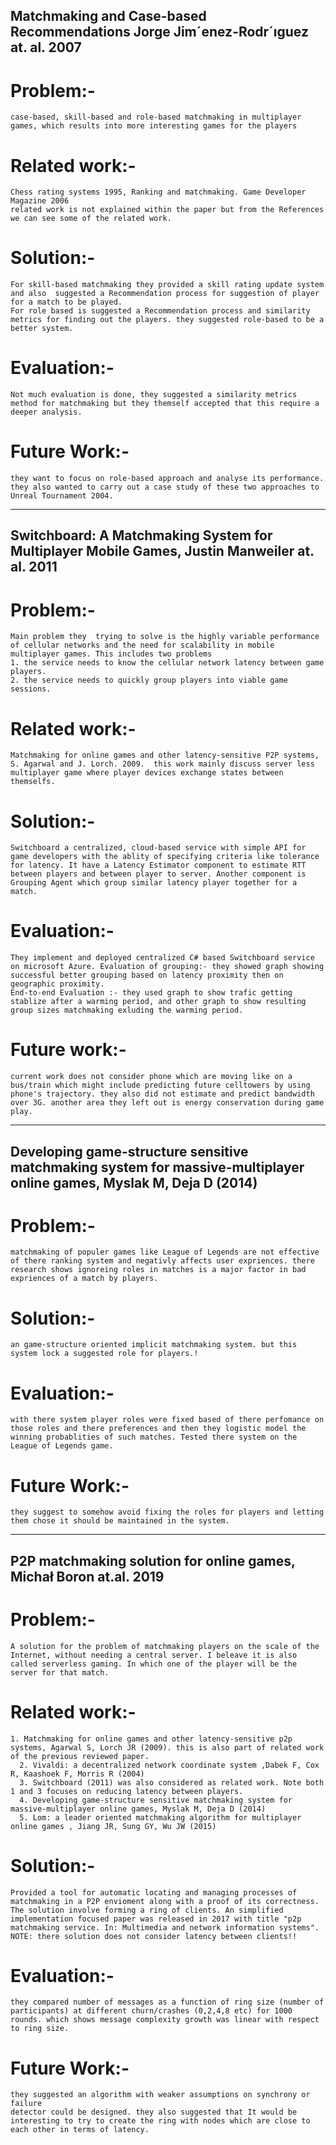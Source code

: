 ## Matchmaking and Case-based Recommendations Jorge Jim´enez-Rodr´ıguez at. al. 2007

# Problem:- 
    case-based, skill-based and role-based matchmaking in multiplayer games, which results into more interesting games for the players

# Related work:- 
    Chess rating systems 1995, Ranking and matchmaking. Game Developer Magazine 2006
	related work is not explained within the paper but from the References we can see some of the related work.

# Solution:- 
	For skill-based matchmaking they provided a skill rating update system and also  suggested a Recommendation process for suggestion of player for a match to be played.
	For role based is suggested a Recommendation process and similarity metrics for finding out the players. they suggested role-based to be a better system.

# Evaluation:- 
    Not much evaluation is done, they suggested a similarity metrics method for matchmaking but they themself accepted that this require a deeper analysis.

# Future Work:- 
    they want to focus on role-based approach and analyse its performance. they also wanted to carry out a case study of these two approaches to Unreal Tournament 2004.

-----------------------------------------------------------------------------------------------------------------------------------------------
## Switchboard: A Matchmaking System for Multiplayer Mobile Games, Justin Manweiler at. al. 2011

# Problem:-
    Main problem they  trying to solve is the highly variable performance of cellular networks and the need for scalability in mobile multiplayer games. This includes two problems
	1. the service needs to know the cellular network latency between game players. 
	2. the service needs to quickly group players into viable game sessions.

# Related work:- 
    Matchmaking for online games and other latency-sensitive P2P systems, S. Agarwal and J. Lorch. 2009.  this work mainly discuss server less multiplayer game where player devices exchange states between themselfs.

# Solution:- 
    Switchboard a centralized, cloud-based service with simple API for game developers with the ablity of specifying criteria like tolerance for latency. It have a Latency Estimator component to estimate RTT between players and between player to server. Another component is Grouping Agent which group similar latency player together for a match. 
	
# Evaluation:- 
    They implement and deployed centralized C# based Switchboard service on microsoft Azure. Evaluation of grouping:- they showed graph showing successful better grouping based on latency proximity then on geographic proximity.
    End-to-end Evaluation :- they used graph to show trafic getting stablize after a warming period, and other graph to show resulting group sizes matchmaking exluding the warming period.


# Future work:- 
    current work does not consider phone which are moving like on a bus/train which might include predicting future celltowers by using phone's trajectory. they also did not estimate and predict bandwidth over 3G. another area they left out is energy conservation during game play.

-----------------------------------------------
## Developing game-structure sensitive matchmaking system for massive-multiplayer online games, Myslak M, Deja D (2014)

# Problem:- 
    matchmaking of populer games like League of Legends are not effective of there ranking system and negativly affects user expriences. there research shows ignoreing roles in matches is a major factor in bad expriences of a match by players.

# Solution:- 
    an game-structure oriented implicit matchmaking system. but this system lock a suggested role for players.!
	
# Evaluation:- 
    with there system player roles were fixed based of there perfomance on those roles and there preferences and then they logistic model the winning probablities of such matches. Tested there system on the League of Legends game.

# Future Work:- 
    they suggest to somehow avoid fixing the roles for players and letting them chose it should be maintained in the system.
--------------------------------------------
## P2P matchmaking solution for online games,  Michał Boron at.al. 2019

# Problem:- 
    A solution for the problem of matchmaking players on the scale of the Internet, without needing a central server. I beleave it is also called serverless gaming. In which one of the player will be the server for that match.

# Related work:- 
    1. Matchmaking for online games and other latency-sensitive p2p systems, Agarwal S, Lorch JR (2009). this is also part of related work of the previous reviewed paper. 
	  2. Vivaldi: a decentralized network coordinate system ,Dabek F, Cox R, Kaashoek F, Morris R (2004)
	  3. Switchboard (2011) was also considered as related work. Note both 1 and 3 focuses on reducing latency between players.
	  4. Developing game-structure sensitive matchmaking system for massive-multiplayer online games, Myslak M, Deja D (2014)
	  5. Lom: a leader oriented matchmaking algorithm for multiplayer online games , Jiang JR, Sung GY, Wu JW (2015)

# Solution:- 
    Provided a tool for automatic locating and managing processes of matchmaking in a P2P envioment along with a proof of its correctness. The solution involve forming a ring of clients. An simplified implementation focused paper was released in 2017 with title "p2p matchmaking service. In: Multimedia and network information systems". NOTE: there solution does not consider latency between clients!!
	
# Evaluation:- 
    they compared number of messages as a function of ring size (number of participants) at different churn/crashes (0,2,4,8 etc) for 1000 rounds. which shows message complexity growth was linear with respect to ring size. 

# Future Work:- 
    they suggested an algorithm with weaker assumptions on synchrony or failure
    detector could be designed. they also suggested that It would be interesting to try to create the ring with nodes which are close to each other in terms of latency.